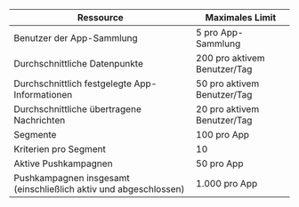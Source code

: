 | Ressource | Maximales Limit |
| --- | --- |
| Benutzer der App-Sammlung |5 pro App-Sammlung |
| Durchschnittliche Datenpunkte |200 pro aktivem Benutzer/Tag |
| Durchschnittlich festgelegte App-Informationen |50 pro aktivem Benutzer/Tag |
| Durchschnittliche übertragene Nachrichten |20 pro aktivem Benutzer/Tag |
| Segmente |100 pro App |
| Kriterien pro Segment |10 |
| Aktive Pushkampagnen |50 pro App |
| Pushkampagnen insgesamt (einschließlich aktiv und abgeschlossen) |1.000 pro App |

